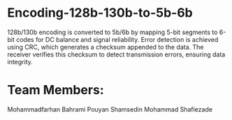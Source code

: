 # Encoding-128b-130b-to-5b-6b
128b/130b encoding is converted to 5b/6b by mapping 5-bit segments to 6-bit codes for DC balance and signal reliability. Error detection is achieved using CRC, which generates a checksum appended to the data. The receiver verifies this checksum to detect transmission errors, ensuring data integrity.

# Team Members:
Mohammadfarhan Bahrami
Pouyan Shamsedin
Mohammad Shafiezade
